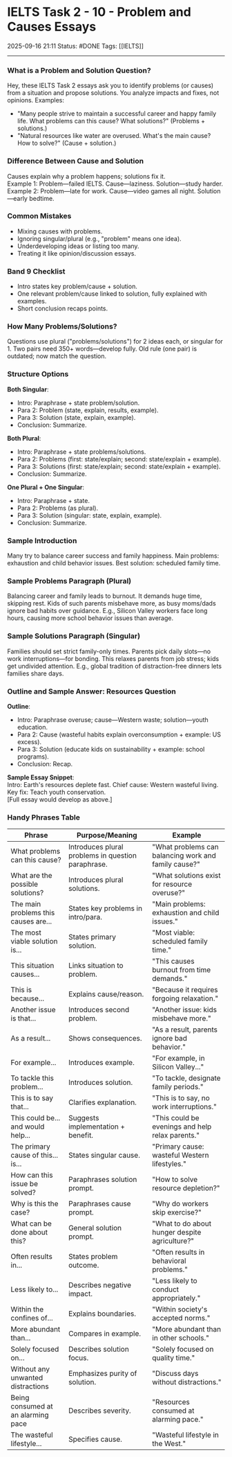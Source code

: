 # IELTS Task 2 - 10 - Problem and Causes Essays

2025-09-16 21:11
Status: #DONE 
Tags: [[IELTS]]

---
### What is a Problem and Solution Question?

Hey, these IELTS Task 2 essays ask you to identify problems (or causes) from a situation and propose solutions. You analyze impacts and fixes, not opinions. Examples:  
- "Many people strive to maintain a successful career and happy family life. What problems can this cause? What solutions?" (Problems + solutions.)  
- "Natural resources like water are overused. What's the main cause? How to solve?" (Cause + solution.)

### Difference Between Cause and Solution

Causes explain why a problem happens; solutions fix it.  
Example 1: Problem—failed IELTS. Cause—laziness. Solution—study harder.  
Example 2: Problem—late for work. Cause—video games all night. Solution—early bedtime.

### Common Mistakes

- Mixing causes with problems.  
- Ignoring singular/plural (e.g., "problem" means one idea).  
- Underdeveloping ideas or listing too many.  
- Treating it like opinion/discussion essays.

### Band 9 Checklist

- Intro states key problem/cause + solution.  
- One relevant problem/cause linked to solution, fully explained with examples.  
- Short conclusion recaps points.

### How Many Problems/Solutions?

Questions use plural ("problems/solutions") for 2 ideas each, or singular for 1. Two pairs need 350+ words—develop fully. Old rule (one pair) is outdated; now match the question.

### Structure Options

**Both Singular**:  
- Intro: Paraphrase + state problem/solution.  
- Para 2: Problem (state, explain, results, example).  
- Para 3: Solution (state, explain, example).  
- Conclusion: Summarize.

**Both Plural**:  
- Intro: Paraphrase + state problems/solutions.  
- Para 2: Problems (first: state/explain; second: state/explain + example).  
- Para 3: Solutions (first: state/explain; second: state/explain + example).  
- Conclusion: Summarize.

**One Plural + One Singular**:  
- Intro: Paraphrase + state.  
- Para 2: Problems (as plural).  
- Para 3: Solution (singular: state, explain, example).  
- Conclusion: Summarize.

### Sample Introduction

Many try to balance career success and family happiness. Main problems: exhaustion and child behavior issues. Best solution: scheduled family time.

### Sample Problems Paragraph (Plural)

Balancing career and family leads to burnout. It demands huge time, skipping rest. Kids of such parents misbehave more, as busy moms/dads ignore bad habits over guidance. E.g., Silicon Valley workers face long hours, causing more school behavior issues than average.

### Sample Solutions Paragraph (Singular)

Families should set strict family-only times. Parents pick daily slots—no work interruptions—for bonding. This relaxes parents from job stress; kids get undivided attention. E.g., global tradition of distraction-free dinners lets families share days.

### Outline and Sample Answer: Resources Question

**Outline**:  
- Intro: Paraphrase overuse; cause—Western waste; solution—youth education.  
- Para 2: Cause (wasteful habits explain overconsumption + example: US excess).  
- Para 3: Solution (educate kids on sustainability + example: school programs).  
- Conclusion: Recap.

**Sample Essay Snippet**:  
Intro: Earth's resources deplete fast. Chief cause: Western wasteful living. Key fix: Teach youth conservation.  
[Full essay would develop as above.]

### Handy Phrases Table

| Phrase | Purpose/Meaning | Example |
|--------|-----------------|---------|
| What problems can this cause? | Introduces plural problems in question paraphrase. | "What problems can balancing work and family cause?" |
| What are the possible solutions? | Introduces plural solutions. | "What solutions exist for resource overuse?" |
| The main problems this causes are... | States key problems in intro/para. | "Main problems: exhaustion and child issues." |
| The most viable solution is... | States primary solution. | "Most viable: scheduled family time." |
| This situation causes... | Links situation to problem. | "This causes burnout from time demands." |
| This is because... | Explains cause/reason. | "Because it requires forgoing relaxation." |
| Another issue is that... | Introduces second problem. | "Another issue: kids misbehave more." |
| As a result... | Shows consequences. | "As a result, parents ignore bad behavior." |
| For example... | Introduces example. | "For example, in Silicon Valley..." |
| To tackle this problem... | Introduces solution. | "To tackle, designate family periods." |
| This is to say that... | Clarifies explanation. | "This is to say, no work interruptions." |
| This could be... and would help... | Suggests implementation + benefit. | "This could be evenings and help relax parents." |
| The primary cause of this... is... | States singular cause. | "Primary cause: wasteful Western lifestyles." |
| How can this issue be solved? | Paraphrases solution prompt. | "How to solve resource depletion?" |
| Why is this the case? | Paraphrases cause prompt. | "Why do workers skip exercise?" |
| What can be done about this? | General solution prompt. | "What to do about hunger despite agriculture?" |
| Often results in... | States problem outcome. | "Often results in behavioral problems." |
| Less likely to... | Describes negative impact. | "Less likely to conduct appropriately." |
| Within the confines of... | Explains boundaries. | "Within society's accepted norms." |
| More abundant than... | Compares in example. | "More abundant than in other schools." |
| Solely focused on... | Describes solution focus. | "Solely focused on quality time." |
| Without any unwanted distractions | Emphasizes purity of solution. | "Discuss days without distractions." |
| Being consumed at an alarming pace | Describes severity. | "Resources consumed at alarming pace." |
| The wasteful lifestyle... | Specifies cause. | "Wasteful lifestyle in the West."
